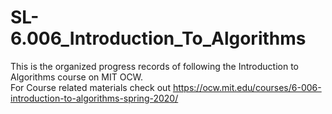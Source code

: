 # SL-6.006_Introduction_To_Algorithms

This is the organized progress records of following the Introduction to Algorithms course on MIT OCW.  
For Course related materials check out <link>https://ocw.mit.edu/courses/6-006-introduction-to-algorithms-spring-2020/</link>
